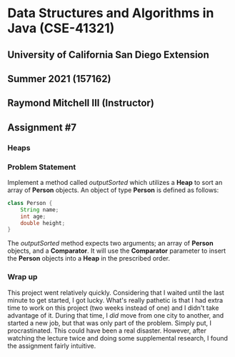 # Data Structures and Algorithms in Java (CSE-41321)
## University of California San Diego Extension
## Summer 2021 (157162)
## Raymond Mitchell III (Instructor)
## Assignment #7
### Heaps
### Problem Statement
Implement a method called *outputSorted* which utilizes a **Heap** to sort an array of **Person** objects. An object of
type **Person** is defined as follows:
```java
class Person {
    String name;
    int age;
    double height;
}
```
The *outputSorted* method expects two arguments; an array of **Person** objects, and a **Comparator**. It will use the
**Comparator** parameter to insert the **Person** objects into a **Heap** in the prescribed order.
### Wrap up
This project went relatively quickly. Considering that I waited until the last minute to get started, I got lucky.
What's really pathetic is that I had extra time to work on this project (two weeks instead of one) and I didn't take
advantage of it. During that time, I *did* move from one city to another, and started a new job, but that was only part 
of the problem. Simply put, I procrastinated. This could have been a real disaster. However, after watching the lecture
twice and doing some supplemental research, I found the assignment fairly intuitive.